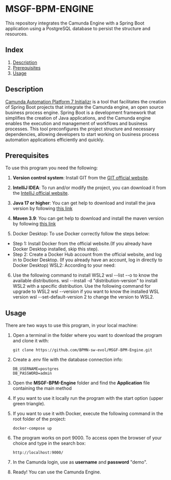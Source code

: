 #  MSGF-BPM-ENGINE

This repository integrates the Camunda Engine with a Spring Boot application using a PostgreSQL database to persist the structure and resources.


## Index

1. [Description](#description)
2. [Prerequisites](#prerequisites)
3. [Usage](#usage)


## Description

[Camunda Automation Platform 7 Initializr](https://start.camunda.com/) is a tool that facilitates the creation of Spring Boot projects that integrate the Camunda engine, an open source business process engine. Spring Boot is a development framework that simplifies the creation of Java applications, and the Camunda engine enables the execution and management of workflows and business processes. This tool preconfigures the project structure and necessary dependencies, allowing developers to start working on business process automation applications efficiently and quickly.


## Prerequisites

To use this program you need the following:

1. **Version control system**: Install GIT from the [GIT official website](https://git-scm.com/downloads).

2. **IntelliJ IDEA**: To run and/or modify the project, you can download it from the [IntelliJ official website](https://www.jetbrains.com/es-es/idea/download/?section=windows).

3. **Java 17 or higher**: You can get help to download and install the java version by following [this link](https://www.youtube.com/watch?v=oAin-q1oTDw&pp=ygUXY29tbyBjb25maWd1cmFyIGphdmEgMTc%3D)

4. **Maven 3.9**: You can get help to download and install the maven version by following [this link](https://www.youtube.com/watch?v=1QfiyR_PWxU&pp=ygUSaW5zdGFsYXIgbWF2ZW4gMy45)    

5. Docker Desktop: To use Docker correctly follow the steps below:

 - Step 1: Install Docker from the official website.(If you already have Docker Desktop installed, skip this step).
 - Step 2: Create a Docker Hub account from the official website, and log in to Docker Desktop. (If you already have an account, log in directly to Docker Desktop)
WSL2: According to your need:

6. Use the following command to install WSL2 wsl --list --o to know the available distributions. wsl --install -d "distribution-version" to install WSL2 with a specific distribution.
Use the following command for upgrade to WSL2 wsl --version if you want to know the installed WSL version wsl --set-default-version 2 to change the version to WSL2.
## Usage

There are two ways to use this program, in your local machine:

1. Open a terminal in the folder where you want to download the program and clone it with:

   ```
   git clone https://github.com/BPMN-sw-evol/MSGF-BPM-Engine.git
   ```
2. Create a .env file with the database connection info:
   ```
   DB_USERNAME=postgres
   DB_PASSWORD=admin
   ```
2. Open the **MSGF-BPM-Engine** folder and find the **Application** file containing the main method
3. If you want to use it locally run the program with the start option (upper green triangle).
4. If you want to use it with Docker, execute the following command in the root folder of the project:
   ```
   docker-compose up
   ```
5. The program works on port 9000. To access open the browser of your choice and type in the search box: 
   ```
   http://localhost:9000/
   ```
6. In the Camunda login, use as **username** and **password** "demo".

7. Ready! You can use the Camunda Engine.
